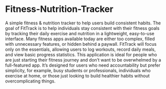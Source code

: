 # Fitness-Nutrition-Tracker
A simple fitness &amp; nutrition tracker to help users build consistent habits.
The goal of FitTrack is to help individuals stay consistent with their fitness goals by tracking their daily exercise and nutrition in a lightweight, easy-to-use interface. Many fitness apps available today are either too complex, filled with unnecessary features, or hidden behind a paywall. FitTrack will focus only on the essentials, allowing users to log workouts, record daily meals, and view basic progress statistics. This application is ideal for people who are just starting their fitness journey and don’t want to be overwhelmed by a full-featured app. It’s designed for users who need accountability but prefer simplicity, for example, busy students or professionals, individuals who exercise at home, or those just looking to build healthier habits without overcomplicating things.
